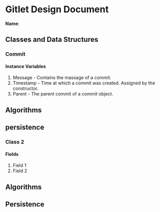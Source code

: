 # Gitlet Design Document

**Name**:

## Classes and Data Structures

### Commit

#### Instance Variables

1. Message - Contains the massage of a commit. 
2. Timestamp - Time at which a commit was created. Assigned by the constructor.
3. Parent - The parent commit of a commit object.

## Algorithms

## persistence

### Class 2

#### Fields

1. Field 1
2. Field 2


## Algorithms

## Persistence

